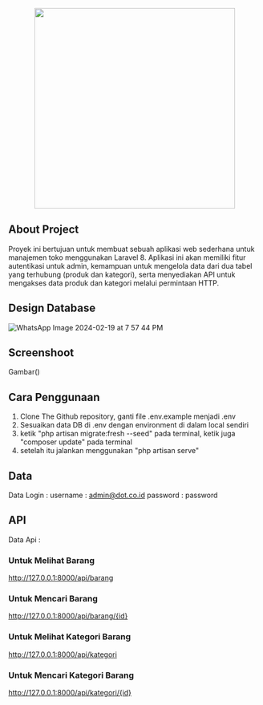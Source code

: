 <p align="center"><a href="https://laravel.com" target="_blank"><img src="https://raw.githubusercontent.com/laravel/art/master/logo-lockup/5%20SVG/2%20CMYK/1%20Full%20Color/laravel-logolockup-cmyk-red.svg" width="400"></a></p>

## About Project

Proyek ini bertujuan untuk membuat sebuah aplikasi web sederhana untuk manajemen toko  menggunakan Laravel 8. Aplikasi ini akan memiliki fitur autentikasi untuk admin, kemampuan untuk mengelola data dari dua tabel yang terhubung (produk dan kategori), serta menyediakan API untuk mengakses data produk dan kategori melalui permintaan HTTP.

## Design Database

![WhatsApp Image 2024-02-19 at 7 57 44 PM](https://github.com/SamuelSiahaan16/DOT/assets/91043243/70d785e4-de83-4fa9-ac26-5cdc3154ac17)

## Screenshoot

Gambar()

## Cara Penggunaan

1. Clone The Github repository, ganti file .env.example menjadi .env
2. Sesuaikan data DB di .env dengan environment di dalam local sendiri
3. ketik "php artisan migrate:fresh --seed" pada terminal, ketik juga "composer update" pada terminal
4. setelah itu jalankan menggunakan "php artisan serve"

## Data

Data Login :
username : admin@dot.co.id
password : password

## API

Data Api :

### Untuk Melihat Barang
http://127.0.0.1:8000/api/barang
### Untuk Mencari Barang
http://127.0.0.1:8000/api/barang/{id}

### Untuk Melihat Kategori Barang
http://127.0.0.1:8000/api/kategori
### Untuk Mencari Kategori Barang
http://127.0.0.1:8000/api/kategori/{id}


